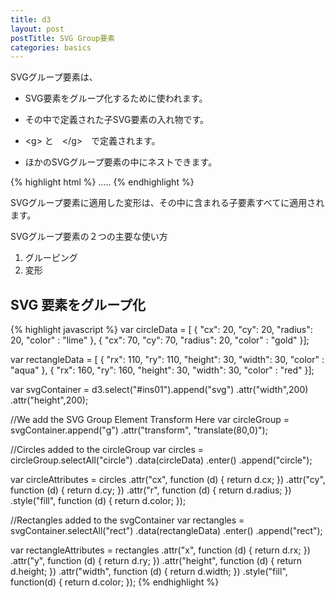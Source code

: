 ```yaml
---
title: d3
layout: post
postTitle: SVG Group要素 
categories: basics
---
```


SVGグループ要素は、

* SVG要素をグループ化するために使われます。

+ その中で定義された子SVG要素の入れ物です。

* &lt;g> と　&lt;/g>　で定義されます。

+ ほかのSVGグループ要素の中にネストできます。

{% highlight html %}
<g>
  <g>
    <g>
      .....
    </g>
  </g>
</g>
{% endhighlight %}

SVGグループ要素に適用した変形は、その中に含まれる子要素すべてに適用されます。

SVGグループ要素の２つの主要な使い方

1. グルーピング
2. 変形

## SVG 要素をグループ化
<div id="ins01"></div>
{% highlight javascript %}
var circleData = [
   { "cx": 20, "cy": 20, "radius": 20, "color" : "lime" }, 
   { "cx": 70, "cy": 70, "radius": 20, "color" : "gold" }];
 
 
 var rectangleData = [
   { "rx": 110, "ry": 110, "height": 30, "width": 30, "color" : "aqua" },
   { "rx": 160, "ry": 160, "height": 30, "width": 30, "color" : "red" }];
 
var svgContainer = d3.select("#ins01").append("svg")
                                      .attr("width",200)
                                      .attr("height",200);

//We add the SVG Group Element Transform Here
var circleGroup = svgContainer.append("g")
                               .attr("transform", "translate(80,0)");

//Circles added to the circleGroup
var circles = circleGroup.selectAll("circle")
                          .data(circleData)
                          .enter()
                          .append("circle");

var circleAttributes = circles
                       .attr("cx", function (d) { return d.cx; })
                       .attr("cy", function (d) { return d.cy; })
                       .attr("r", function (d) { return d.radius; })
                       .style("fill", function (d) { return d.color; });

//Rectangles added to the svgContainer
var rectangles = svgContainer.selectAll("rect")
                             .data(rectangleData)
                             .enter()
                             .append("rect");

var rectangleAttributes = rectangles
                          .attr("x", function (d) { return d.rx; })
                          .attr("y", function (d) { return d.ry; })
                          .attr("height", function (d) { return d.height; })
                          .attr("width", function (d) { return d.width; })
                          .style("fill", function(d) { return d.color; });
{% endhighlight %}

<script src="http://d3js.org/d3.v3.min.js" charset="utf-8"></script>
<script>
var circleData = [
   { "cx": 20, "cy": 20, "radius": 20, "color" : "lime" }, 
   { "cx": 70, "cy": 70, "radius": 20, "color" : "gold" }];
 
 
 var rectangleData = [
   { "rx": 110, "ry": 110, "height": 30, "width": 30, "color" : "aqua" },
   { "rx": 160, "ry": 160, "height": 30, "width": 30, "color" : "red" }];
 
var svgContainer = d3.select("#ins01").append("svg")
                                      .attr("width",200)
                                      .attr("height",200);

//We add the SVG Group Element Transform Here
var circleGroup = svgContainer.append("g")
                               .attr("transform", "translate(80,0)");

//Circles added to the circleGroup
var circles = circleGroup.selectAll("circle")
                          .data(circleData)
                          .enter()
                          .append("circle");

var circleAttributes = circles
                       .attr("cx", function (d) { return d.cx; })
                       .attr("cy", function (d) { return d.cy; })
                       .attr("r", function (d) { return d.radius; })
                       .style("fill", function (d) { return d.color; });

//Rectangles added to the svgContainer
var rectangles = svgContainer.selectAll("rect")
                             .data(rectangleData)
                             .enter()
                             .append("rect");

var rectangleAttributes = rectangles
                          .attr("x", function (d) { return d.rx; })
                          .attr("y", function (d) { return d.ry; })
                          .attr("height", function (d) { return d.height; })
                          .attr("width", function (d) { return d.width; })
                          .style("fill", function(d) { return d.color; });
</script>